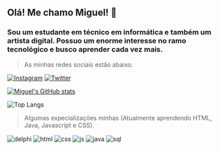 ## Olá! Me chamo Miguel! 📌
### Sou um estudante em técnico em informática e também um artista digital. Possuo um enorme interesse no ramo tecnológico e busco aprender cada vez mais.

>As minhas redes sociais estão abaixo.
> 
[![Instagram](https://img.shields.io/badge/Instagram-E4405F?style=for-the-badge&logo=instagram&logoColor=white)](https://instagram.com/miguel.mevil)
[![Twitter](https://img.shields.io/badge/Twitter-1DA1F2?style=for-the-badge&logo=twitter&logoColor=white)](https://twitter.com/miguel_mevil)

[![Miguel's GitHub stats](https://github-readme-stats.vercel.app/api?username=MiguelMevil&show_icons=true&theme=merko)](https://github.com/MiguelMevil/github-readme-stats)

![Top Langs](https://github-readme-stats.vercel.app/api/top-langs/?username=MiguelMevil&theme=merko)

>Algumas expecializações minhas (Atualmente aprendendo HTML, Java, Javascript e CSS).
>

<div style="display: inline_block">
  <img align="center" alt="delphi" src="https://img.shields.io/badge/Delphi_RAD_Studio-B22222?style=for-the-badge&logo=delphi&logoColor=white" />
  <img align="center" alt="html" src="https://img.shields.io/badge/HTML-239120?style=for-the-badge&logo=html5&logoColor=white" />
  <img align="center" alt="css" src="https://img.shields.io/badge/CSS-239120?&style=for-the-badge&logo=css3&logoColor=white" />
  <img align="center" alt="js" src="https://img.shields.io/badge/JavaScript-F7DF1E?style=for-the-badge&logo=javascript&logoColor=black" />
  <img align="center" alt="java" src="https://img.shields.io/badge/Java-ED8B00?style=for-the-badge&logo=openjdk&logoColor=white" />
  <img align="center" alt="sql" src="https://img.shields.io/badge/MySQL-00000F?style=for-the-badge&logo=mysql&logoColor=white" />
</div><br/>
